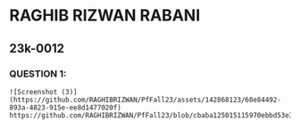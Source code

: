 # RAGHIB RIZWAN RABANI
## 23k-0012

### QUESTION 1:

````
![Screenshot (3)](https://github.com/RAGHIBRIZWAN/PfFall23/assets/142868123/60e84492-893a-4823-915e-ee8d1477020f)
https://github.com/RAGHIBRIZWAN/PfFall23/blob/cbaba125015115970ebbd53e3083eb9327e3eda1/labs/01/Screenshot%20(3).png
````

